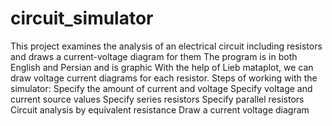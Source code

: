 # circuit_simulator
This project examines the analysis of an electrical circuit including resistors and draws a current-voltage diagram for them
The program is in both English and Persian and is graphic
With the help of Lieb mataplot, we can draw voltage current diagrams for each resistor.
Steps of working with the simulator:
  Specify the amount of current and voltage
  Specify voltage and current source values 
  Specify series resistors
  Specify parallel resistors
  Circuit analysis by equivalent resistance
  Draw a current voltage diagram

